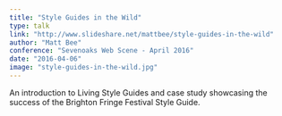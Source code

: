 ```yaml
---
title: "Style Guides in the Wild"
type: talk
link: "http://www.slideshare.net/mattbee/style-guides-in-the-wild"
author: "Matt Bee"
conference: "Sevenoaks Web Scene - April 2016"
date: "2016-04-06"
image: "style-guides-in-the-wild.jpg"
---
```


An introduction to Living Style Guides and case study showcasing the success of the Brighton Fringe Festival Style Guide.

